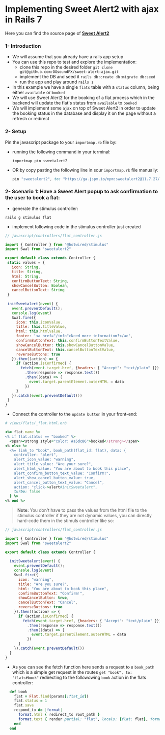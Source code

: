 # Implementing Sweet Alert2 with ajax in Rails 7

Here you can find the source page of **[Sweet Alert2](https://sweetalert2.github.io/)**

### 1- Introduction
  - We will assume that you already have a rails app setup
  - You can use this repo to test and explore the implementation:
    - clone this repo in the desired folder ```git clone git@github.com:OGsoundFX/sweet-alert-ajax.git```
    - implement the DB and seed it ```rails db:create db:migrate db:seed```
    - run the app and play around ```rails s```
  - In this example we have a single ```flats``` table with a ```status``` column, being either ```available``` or ```booked```
  - We will use Sweet Alert2 for the booking of a flat process which in the backend will update the flat's status from ```available``` to ```booked```
  - We will implement some ```ajax``` on top of Sweet Alert2 in order to update the booking status in the database and display it on the page without a refresh or redirect

### 2- Setup
Pin the javascript package to your ```importmap.rb``` file by:
  - running the following command in your terminal:
    ```shell
    importmap pin sweetalert2
    ```
  - OR by copy pasting the following line in sour ```importmap.rb``` file manually:
    ```ruby
    pin "sweetalert2", to: "https://ga.jspm.io/npm:sweetalert2@11.7.27/dist/sweetalert2.all.js"
    ```

### 2- Scenario 1: Have a Sweet Alert popup to ask confirmation to the user to book a flat:
  - generate the stimulus controller:
   ```shell
   rails g stimulus flat
   ```
  - implement following code in the stimulus controller just created
   ```javascript
  // javascript/controllers/flat_controller.js
  
  import { Controller } from "@hotwired/stimulus"
  import Swal from "sweetalert2"
  
  export default class extends Controller {
    static values = { 
      icon: String, 
      title: String, 
      html: String,
      confirmButtonText: String,
      showCancelButton: Boolean,
      cancelButtonText: String
    }
    
    initSweetalert(event) {
      event.preventDefault();
      console.log(event)
      Swal.fire({
        icon: this.iconValue, 
        title: this.titleValue, 
        html: this.htmlValue,
        footer: '<a href="/info">Need more information?</a>',
        confirmButtonText: this.confirmButtonTextValue, 
        showCancelButton: this.showCancelButtonValue, 
        cancelButtonText: this.cancelButtonTextValue, 
        reverseButtons: true
      }).then((action) => {
        if (action.isConfirmed) {
          fetch(event.target.href, {headers: { "Accept": "text/plain" }})
            .then(response => response.text())
            .then((data) => {
              event.target.parentElement.outerHTML = data
            })
        }
      }).catch(event.preventDefault())
    }
  }
   ```
- Connect the controller to the ```update button``` in your front-end:
```ruby
# views/flats/_flat.html.erb

<%= flat.name %>
<% if flat.status == "booked" %>
  <span><strong style="color: #a5dc86">booked</strong></span>
<% else %>
  <%= link_to "book", book_path(flat_id: flat), data: { 
    controller: "alert",
    alert_icon_value: "warning",
    alert_title_value: "Are your sure?",
    alert_html_value: "You are about to book this place",
    alert_confirm_button_text_value: "Confirm!",
    alert_show_cancel_button_value: true,
    alert_cancel_button_text_value: "Cancel",
    action: "click->alert#initSweetalert", 
    turbo: false 
  } %>
<% end %>

```   

> **Note:** You don't have to pass the values from the html file to the stimulus controller if they are not dynamic values, you can directly hard-code them in the stimuls controller like so:

```javascript
// javascript/controllers/flat_controller.js

import { Controller } from "@hotwired/stimulus"
import Swal from "sweetalert2"

export default class extends Controller {
  
  initSweetalert(event) {
    event.preventDefault();
    console.log(event)
    Swal.fire({
      icon: "warning", 
      title: "Are you sure?", 
      html: "You are about to book this place",
      confirmButtonText: "Confirm!", 
      showCancelButton: true, 
      cancelButtonText: "Cancel", 
      reverseButtons: true
    }).then((action) => {
      if (action.isConfirmed) {
        fetch(event.target.href, {headers: { "Accept": "text/plain" }})
          .then(response => response.text())
          .then((data) => {
            event.target.parentElement.outerHTML = data
          })
      }
    }).catch(event.preventDefault())
  }
}
```
- As you can see the fetch function here sends a request to a ```book_path``` which is a simple get request in the routes ```get "book", to: "flats#book"``` redirecting to the followowing ```book``` action in the flats controller:

```ruby
  def book
    flat = Flat.find(params[:flat_id])
    flat.status = 1
    flat.save
    respond_to do |format|
      format.html { redirect_to root_path }
      format.text { render partial: "flat", locals: {flat: flat}, formats: [:html] }
    end
  end
```

